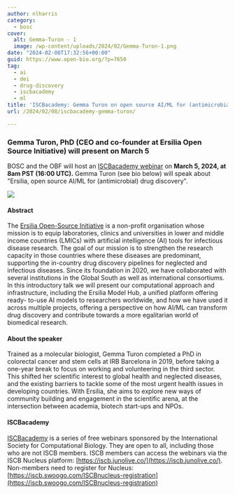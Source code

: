 ```yaml
---
author: nlharris
category:
  - bosc
cover:
  alt: Gemma-Turon - 1
  image: /wp-content/uploads/2024/02/Gemma-Turon-1.png
date: "2024-02-08T17:32:56+00:00"
guid: https://www.open-bio.org/?p=7650
tag:
  - ai
  - dei
  - drug-discovery
  - iscbacademy
  - ml
title: 'ISCBacademy: Gemma Turon on open source AI/ML for (antimicrobial) drug discovery'
url: /2024/02/08/iscbacademy-gemma-turon/

---
```

### Gemma Turon, PhD (CEO and co-founder at Ersilia Open Source Initiative) will present on March 5

BOSC and the OBF will host an [ISCBacademy webinar](https://www.iscb.org/iscbacademy) on **March 5, 2024, at 8am PST (16:00 UTC).** Gemma Turon (see bio below) will speak about "Ersilia, open source AI/ML for (antimicrobial) drug discovery".

![](/wp-content/uploads/2024/02/Gemma-Turon-1.png)

#### Abstract

The [Ersilia Open-Source Initiative](https://www.ersilia.io/) is a non-profit organisation whose mission is to equip laboratories, clinics and universities in lower and middle income countries (LMICs) with artificial intelligence (AI) tools for infectious disease research. The goal of our mission is to strengthen the research capacity in those countries where these diseases are predominant, supporting the in-country drug discovery pipelines for neglected and infectious diseases. Since its foundation in 2020, we have collaborated with several institutions in the Global South as well as international consortiums. In this introductory talk we will present our computational approach and infrastructure, including the Ersilia Model Hub, a unified platform offering ready- to-use AI models to researchers worldwide, and how we have used it across multiple projects, offering a perspective on how AI/ML can transform drug discovery and contribute towards a more egalitarian world of biomedical research.

#### About the speaker

Trained as a molecular biologist, Gemma Turon completed a PhD in colorectal cancer and stem cells at IRB Barcelona in 2019, before taking a one-year break to focus on working and volunteering in the third sector. This shifted her scientific interest to global health and neglected diseases, and the existing barriers to tackle some of the most urgent health issues in developing countries. With Ersilia, she aims to explore new ways of community building and engagement in the scientific arena, at the intersection between academia, biotech start-ups and NPOs.

#### ISCBacademy

[ISCBacademy](https://www.iscb.org/iscbacademy) is a series of free webinars sponsored by the International Society for Computational Biology. They are open to all, including those who are not ISCB members. ISCB members can access the webinars via the ISCB Nucleus platform: [https://iscb.junolive.co/](https://iscb.junolive.co/). Non-members need to register for Nucleus: [https://iscb.swoogo.com/ISCBnucleus-registration](https://iscb.swoogo.com/ISCBnucleus-registration)
